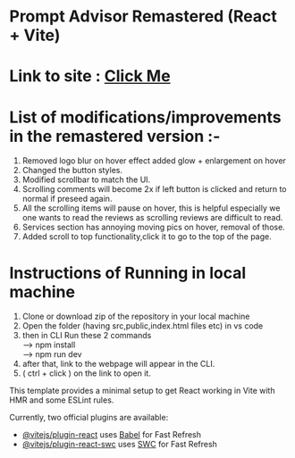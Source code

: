 # Prompt Advisor Remastered (React + Vite)

# Link to site : <a href="https://satyamr196.github.io/PromptAdvisors_remastered/">Click Me</a>

# List of modifications/improvements in the remastered version :-
1) Removed logo blur on hover effect added glow + enlargement on hover
2) Changed the button styles.
3) Modified scrollbar to match the UI.
4) Scrolling comments will become 2x if left button is clicked and return
to normal if preseed again.
5) All the scrolling items will pause on hover, this is helpful especially we
one wants to read the reviews as scrolling reviews are difficult to read.
6) Services section has annoying moving pics on hover, removal of those.
7) Added scroll to top functionality,click it to go to the top of the page.

# Instructions of Running in local machine
1) Clone or download zip of the repository in your local machine
2) Open the  folder (having src,public,index.html files etc) in vs code 
3) then in CLI Run these 2 commands 
    <br>--> npm install
    <br>--> npm run dev
4) after that, link to the webpage will appear in the CLI.
5) ( ctrl + click ) on the link to open it.

This template provides a minimal setup to get React working in Vite with HMR and some ESLint rules.

Currently, two official plugins are available:

- [@vitejs/plugin-react](https://github.com/vitejs/vite-plugin-react/blob/main/packages/plugin-react/README.md) uses [Babel](https://babeljs.io/) for Fast Refresh
- [@vitejs/plugin-react-swc](https://github.com/vitejs/vite-plugin-react-swc) uses [SWC](https://swc.rs/) for Fast Refresh
